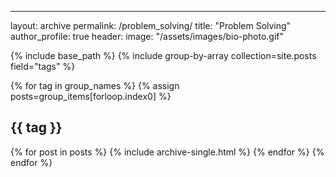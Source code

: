 ---
layout: archive
permalink: /problem_solving/
title: "Problem Solving"
author_profile: true
header:
    image: "/assets/images/bio-photo.gif"

{% include base_path %}
{% include group-by-array collection=site.posts field="tags" %}

{% for tag in group_names %}
    {% assign posts=group_items[forloop.index0] %}
    <h2 id="{{ tag | slugify }}" class="archive__subtitle">{{ tag }}</h2>
    {% for post in posts %}
        {% include archive-single.html %}
    {% endfor %}
{% endfor %}